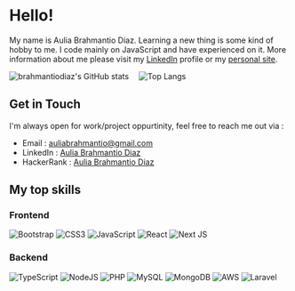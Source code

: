 # Hello!

My name is Aulia Brahmantio Diaz. Learning a new thing is some kind of hobby to me.
I code mainly on JavaScript and have experienced on it. More information about me please visit my [LinkedIn](https://www.linkedin.com/in/auliabrahmantiodiaz/) profile or my [personal site](https://brahmantiodiaz.xyz/).

![brahmantiodiaz's GitHub stats](https://github-stats-six.vercel.app/api?username=brahmantiodiaz&count_private=true&show_icons=true&theme=vue&line_height=20)
<span style="display:inline-block; width: 10px;"></span>
![Top Langs](https://github-stats-six.vercel.app/api/top-langs/?username=brahmantiodiaz&show_icons=true&layout=compact&theme=vue&count_private=truecount_private=true)

## Get in Touch
I'm always open for work/project oppurtinity, feel free to reach me out via :
- Email : [auliabrahmantio@gmail.com](mailto:auliabrahmantio@gmail.com)
- LinkedIn : [Aulia Brahmantio Diaz](https://www.linkedin.com/in/auliabrahmantiodiaz/)
- HackerRank : [Aulia Brahmantio Diaz](https://www.hackerrank.com/brahmantiodiaz)

## My top skills

### Frontend
<img alt="Bootstrap" src="https://img.shields.io/badge/bootstrap-%23563D7C.svg?style=for-the-badge&logo=bootstrap&logoColor=white"/> <img alt="CSS3" src="https://img.shields.io/badge/css3-%231572B6.svg?style=for-the-badge&logo=css3&logoColor=white"/> <img alt="JavaScript" src="https://img.shields.io/badge/javascript-%23323330.svg?style=for-the-badge&logo=javascript&logoColor=%23F7DF1E"/> <img alt="React" src="https://img.shields.io/badge/react-%2320232a.svg?style=for-the-badge&logo=react&logoColor=%2361DAFB"/> <img alt="Next JS" src="https://img.shields.io/badge/nextjs-%23000000.svg?style=for-the-badge&logo=next.js&logoColor=white"/>

### Backend
<img alt="TypeScript" src="https://img.shields.io/badge/typescript-%23007ACC.svg?style=for-the-badge&logo=typescript&logoColor=white"/> <img alt="NodeJS" src="https://img.shields.io/badge/node.js-%2343853D.svg?style=for-the-badge&logo=node-dot-js&logoColor=white"/> <img alt="PHP" src="https://img.shields.io/badge/php-%23777BB4.svg?style=for-the-badge&logo=php&logoColor=white"/> <img alt="MySQL" src="https://img.shields.io/badge/mysql-%2300f.svg?style=for-the-badge&logo=mysql&logoColor=white"/> <img alt="MongoDB" src ="https://img.shields.io/badge/MongoDB-%234ea94b.svg?style=for-the-badge&logo=mongodb&logoColor=white"/> <img alt="AWS" src="https://img.shields.io/badge/AWS-%23FF9900.svg?style=for-the-badge&logo=amazon-aws&logoColor=white"/>  <img alt="Laravel" src="https://img.shields.io/badge/laravel-%2320232a.svg?style=for-the-badge&logo=laravel&logoColor=red"/>   
